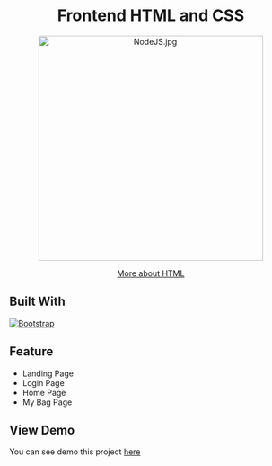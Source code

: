 <h1 align="center">Frontend HTML and CSS</h1>
<p align="center"><img src="https://www.techfor.id/wp-content/uploads/2019/12/html.png" width="400px" alt="NodeJS.jpg" /></p>
<p align="center">
    <a href="https://www.google.com/url?sa=i&url=https%3A%2F%2Fen.wikipedia.org%2Fwiki%2FHTML&psig=AOvVaw2zwGxbGhz5UvJXU58SJb_v&ust=1627492430487000&source=images&cd=vfe&ved=0CA0Q3YkBahcKEwiYuZD034PyAhUAAAAAHQAAAAAQDQ" target="blank">More about HTML</a>
</p>

## Built With

[![Bootstrap](https://img.shields.io/badge/Bootstrap-5.0.2-violet.svg?style=rounded-square)](https://getbootstrap.com/docs/5.0/getting-started/download/)

## Feature
- Landing Page
- Login Page
- Home Page
- My Bag Page

## View Demo

You can see demo this project [here](https://lucid-franklin-8aa3f7.netlify.app/)
